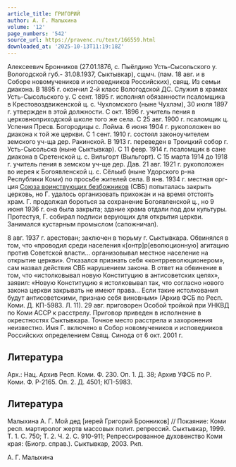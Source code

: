 ```yaml
---
article_title: ГРИГОРИЙ
author: А. Г. Малыхина
volume: '12'
page_numbers: '542'
source_url: https://pravenc.ru/text/166559.html
downloaded_at: '2025-10-13T11:19:18Z'
---
```


Алексеевич Бронников (27.01.1876, с. Пыёлдино Усть-Сысольского у. Вологодской губ.- 31.08.1937, Сыктывкар), сщмч. (пам. 18 авг. и в Соборе новомучеников и исповедников Российских), свящ. Из семьи диакона. В 1895 г. окончил 2-й класс Вологодской ДС. Служил в храмах Усть-Сысольского у. С сент. 1895 г. исполнял обязанности псаломщика в Крестовоздвиженской ц. с. Чухломского (ныне Чухлэм), 30 июля 1897 г. утвержден в этой должности. С окт. 1896 г. учитель пения в церковноприходской школе того же села. С 25 авг. 1900 г. псаломщик ц. Успения Пресв. Богородицы с. Лойма. 6 июня 1904 г. рукоположен во диакона к той же церкви. С 1 сент. 1910 г. состоял законоучителем земского уч-ща дер. Ракинской. В 1913 г. переведен в Троицкий собор г. Усть-Сысольска (ныне Сыктывкар). С 11 февр. 1914 г. псаломщик в сане диакона в Сретенской ц. с. Вильгорт (Выльгорт). С 15 марта 1914 до 1918 г. учитель пения в земском уч-ще дер. Дав. 21 авг. 1921 г. рукоположен во иерея к Богоявленской ц. с. Сёльыб (ныне Удорского р-на Республики Коми) по просьбе жителей села. В янв. 1934 г. местная орг-ция [Союза воинствующих безбожников](<https://pravenc.ru/text/Союза воинствующих безбожников.html>) (СВБ) попыталась закрыть церковь, но Г. удалось организовать прихожан и на время отстоять храм. Г. продолжал бороться за сохранение Богоявленской ц., но 9 июня 1936 г. она была закрыта; здание храма отдали под дом культуры. Протестуя, Г. собирал подписи верующих для открытия церкви. Занимался кустарным промыслом (сапожничал).

8 авг. 1937 г. арестован; заключен в тюрьму г. Сыктывкара. Обвинялся в том, что «проводил среди населения к[онтр]р[еволюционную] агитацию против Советской власти... организовывал местное население на открытие церкви». Отказался признать себя «контрреволюционером», сам назвал действия СВБ нарушением закона. В ответ на обвинение в том, что «истолковывал новую Конституцию в антисоветских целях», заявил: «Новую Конституцию я истолковывал так, что согласно нового закона церкви закрывать не имеют права... Если такие истолкования будут антисоветскими, признаю себя виновным» (Архив ФСБ по Респ. Коми. Д. КП-5983. Л. 11). 29 авг. приговорен Особой тройкой при УНКВД по Коми АССР к расстрелу. Приговор приведен в исполнение в окрестностях Сыктывкара. Точное место расстрела и захоронения неизвестно. Имя Г. включено в Собор новомучеников и исповедников Российских определением Свящ. Синода от 6 окт. 2001 г.

## Литература

Арх.: Нац. Архив Респ. Коми. Ф. 230. Оп. 1. Д. 38; Архив УФСБ по Р. Коми. Ф. Р-2165. Оп. 2. Д. 4501; КП-5983.

## Литература

Малыхина А. Г. Мой дед [иерей Григорий Бронников] // Покаяние: Коми респ. мартиролог жертв массовых полит. репрессий. Сыктывкар, 1999. Т. 1. С. 750; Т. 2. Ч. 2. С. 910-911; Репрессированное духовенство Коми края: (Биогр. справ.). Сыктывкар, 2003. Ркп.

А. Г. Малыхина
